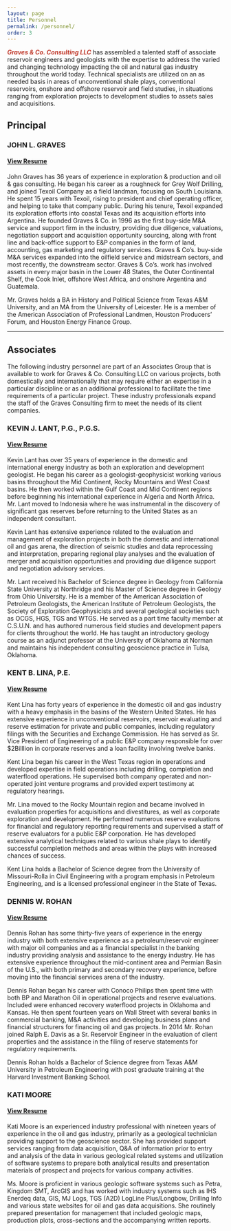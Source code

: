 ```yaml
---
layout: page
title: Personnel
permalink: /personnel/
order: 3
---
```

<span style="color:#c0392b">**_Graves & Co. Consulting LLC_**</span> has assembled a talented staff of associate reservoir engineers and geologists with the expertise to address the varied and changing technology impacting the oil and natural gas industry throughout the world today. Technical specialists are utilized on an as needed basis in areas of unconventional shale plays, conventional reservoirs, onshore and offshore reservoir and field studies, in situations ranging from exploration projects to development studies to assets sales and acquisitions.  

## Principal

### JOHN L. GRAVES
#### [View Resume](/resumes/john_graves_resume.docx)

John Graves has 36 years of experience in exploration & production and oil & gas consulting.  He began his career as a roughneck for Grey Wolf Drilling, and joined Texoil Company as a field landman, focusing on South Louisiana.  He spent 15 years with Texoil, rising to president and chief operating officer, and helping to take that company public.  During his tenure, Texoil expanded its exploration efforts into coastal Texas and its acquisition efforts into Argentina.  He founded Graves & Co. in 1996 as the first buy-side M&A service and support firm in the industry, providing due diligence, valuations, negotiation support and acquisition opportunity sourcing, along with front line and back-office support to E&P companies in the form of land, accounting, gas marketing and regulatory services.  Graves & Co’s. buy-side M&A services expanded into the oilfield service and midstream sectors, and most recently, the downstream sector.  Graves & Co’s. work has involved assets in every major basin in the Lower 48 States, the Outer Continental Shelf, the Cook Inlet, offshore West Africa, and onshore Argentina and Guatemala. 

Mr. Graves holds a BA in History and Political Science from Texas A&M University, and an MA from the University of Leicester.  He is a member of the American Association of Professional Landmen, Houston Producers’ Forum, and Houston Energy Finance Group.

---

## Associates

The following industry personnel are part of an Associates Group that is available to work for Graves & Co. Consulting LLC on various projects, both domestically and internationally that may require either an expertise in a particular discipline or as an additional professional to facilitate the time requirements of a particular project. These industry professionals expand the staff of the Graves Consulting firm to meet the needs of its client companies. 

### KEVIN J. LANT, P.G., P.G.S. 
#### [View Resume](/resumes/kevin_lant_resume.docx)

Kevin Lant has over 35 years of experience in the domestic and international energy industry as both an exploration and development geologist. He began his career as a geologist-geophysicist working various basins throughout the Mid Continent, Rocky Mountains and West Coast basins. He then worked within the Gulf Coast and Mid Continent regions before beginning his international experience in Algeria and North Africa. Mr. Lant moved to Indonesia where he was instrumental in the discovery of significant gas reserves before returning to the United States as an independent consultant. 

Kevin Lant has extensive experience related to the evaluation and management of exploration projects in both the domestic and international oil and gas arena, the direction of seismic studies and data reprocessing and interpretation, preparing regional play analyses and the evaluation of merger and acquisition opportunities and providing due diligence support and negotiation advisory services. 

Mr. Lant received his Bachelor of Science degree in Geology from California State University at Northridge and his Master of Science degree in Geology from Ohio University. He is a member of the American Association of Petroleum Geologists, the American Institute of Petroleum Geologists, the Society of Exploration Geophysicists and several geological societies such as OCGS, HGS, TGS and WTGS. He served as a part time faculty member at C.S.U.N. and has authored numerous field studies and development papers for clients throughout the world. He has taught an introductory geology course as an adjunct professor at the University of Oklahoma at Norman and maintains his independent consulting geoscience practice in Tulsa, Oklahoma.

### KENT B. LINA, P.E.
#### [View Resume](/resumes/kent_lina_resume.doc)

Kent Lina has forty years of experience in the domestic oil and gas industry with a heavy emphasis in the basins of the Western United States.  He has extensive experience in unconventional reservoirs, reservoir evaluating and reserve estimation for private and public companies, including regulatory filings with the Securities and Exchange Commission. He has served as Sr. Vice President of Engineering of a public E&P company responsible for over $2Billlion in corporate reserves and a loan facility involving twelve banks.

Kent Lina began his career in the West Texas region in operations and developed expertise in field operations including drilling, completion and waterflood operations.  He supervised both company operated and non-operated joint venture programs and provided expert testimony at regulatory hearings.

Mr. Lina moved to the Rocky Mountain region and became involved in evaluation properties for acquisitions and divestitures, as well as corporate exploration and development.  He performed numerous reserve evaluations for financial and regulatory reporting requirements and supervised a staff of reserve evaluators for a public E&P corporation.  He has developed extensive analytical techniques related to various shale plays to identify successful completion methods and areas within the plays with increased chances of success.

Kent Lina holds a Bachelor of Science degree from the University of Missouri-Rolla in Civil Engineering with a program emphasis in Petroleum Engineering, and is a licensed professional engineer in the State of Texas. 

### DENNIS W. ROHAN
#### [View Resume](/resumes/dennis_rohan_resume.docx)

Dennis Rohan has some thirty-five years of experience in the energy industry with both extensive experience as a petroleum/reservoir engineer with major oil companies and as a financial specialist in the banking industry providing analysis and assistance to the energy industry.  He has extensive experience throughout the mid-continent area and Permian Basin of the U.S., with both primary and secondary recovery experience, before moving into the financial services arena of the industry.

Dennis Rohan began his career with Conoco Philips then spent time with both BP and Marathon Oil in operational projects and reserve evaluations. Included were enhanced recovery waterflood projects in Oklahoma and Kansas.  He then spent fourteen years on Wall Street with several banks in commercial banking, M&A activities and developing business plans and financial structurers for financing oil and gas projects. In 2014 Mr. Rohan joined Ralph E. Davis as a Sr. Reservoir Engineer in the evaluation of client properties and the assistance in the filing of reserve statements for regulatory requirements.

Dennis Rohan holds a Bachelor of Science degree from Texas A&M University in Petroleum Engineering with post graduate training at the Harvard Investment Banking School.   

### KATI MOORE
#### [View Resume](/resumes/kati_moore_resume.docx)

Kati Moore is an experienced industry professional with nineteen years of experience in the oil and gas industry, primarily as a geological technician providing support to the geoscience sector.  She has provided support services ranging from data acquisition, Q&A of information prior to entry and analysis of the data in various geological related systems and utilization of software systems to prepare both analytical results and presentation materials of prospect and projects for various company activities.

Ms. Moore is proficient in various geologic software systems such as Petra, Kingdom SMT, ArcGIS and has worked with industry systems such as IHS Enerdeq data, GIS, MJ Logs, TGS (A2D) LogLine Plus/Longbow,  Drilling Info and various state websites for oil and gas data acquisitions.  She routinely prepared presentation for management that included geologic maps, production plots, cross-sections and the accompanying written reports. 

